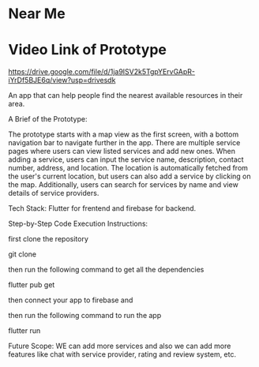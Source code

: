# Near Me

# Video Link of Prototype

<a>https://drive.google.com/file/d/1ja9ISV2k5TgpYErvGApR-iYrDf5BJE6q/view?usp=drivesdk<a/>


An app that can help people find the nearest available resources in their area.

A Brief of the Prototype:

The prototype starts with a map view as the first screen, with a bottom navigation bar to navigate further in the app. There are multiple service pages where users can view listed services and add new ones. When adding a service, users can input the service name, description, contact number, address, and location. The location is automatically fetched from the user's current location, but users can also add a service by clicking on the map. Additionally, users can search for services by name and view details of service providers.

Tech Stack:
Flutter for frentend and firebase for backend.


Step-by-Step Code Execution Instructions:


first clone the repository
 
git clone

then run the following command to get all the dependencies

flutter pub get

then connect your app to firebase and

then run the following command to run the app

flutter run



Future Scope:
WE can add more services and also we can add more features like chat with service provider, rating and review system, etc.
